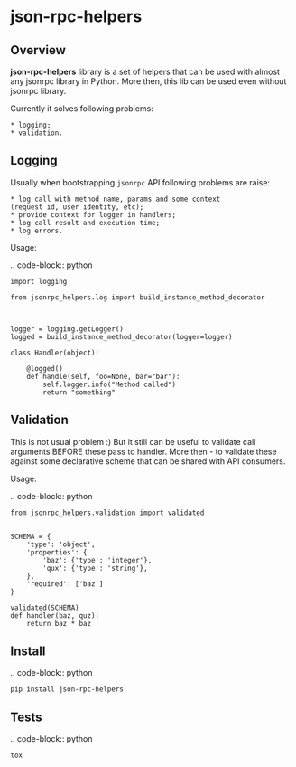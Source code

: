 json-rpc-helpers
================

Overview
--------

**json-rpc-helpers** library is a set of helpers that can be used with
almost any jsonrpc library in Python. More then, this lib can be used
even without jsonrpc library.

Currently it solves following problems:

    * logging;
    * validation.


Logging
-------

Usually when bootstrapping `jsonrpc` API following problems are raise:

    * log call with method name, params and some context
    (request id, user identity, etc);
    * provide context for logger in handlers;
    * log call result and execution time;
    * log errors.

Usage:

.. code-block:: python

    import logging

    from jsonrpc_helpers.log import build_instance_method_decorator



    logger = logging.getLogger()
    logged = build_instance_method_decorator(logger=logger)

    class Handler(object):

        @logged()
        def handle(self, foo=None, bar="bar"):
            self.logger.info("Method called")
            return "something"


Validation
----------

This is not usual problem :) But it still can be useful to validate call
arguments BEFORE these pass to handler. More then - to validate these against
some declarative scheme that can be shared with API consumers.

Usage:

.. code-block:: python

    from jsonrpc_helpers.validation import validated


    SCHEMA = {
        'type': 'object',
        'properties': {
            'baz': {'type': 'integer'},
            'qux': {'type': 'string'},
        },
        'required': ['baz']
    }

    validated(SCHEMA)
    def handler(baz, quz):
        return baz * baz


Install
-------

.. code-block:: python

    pip install json-rpc-helpers

Tests
-----

.. code-block:: python

    tox


